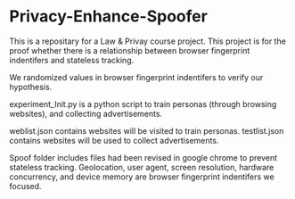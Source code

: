 # Privacy-Enhance-Spoofer
This is a repositary for a Law & Privay course project. This project is for the proof whether there is a relationship between browser fingerprint indentifers and stateless tracking.

We randomized values in browser fingerprint indentifers to verify our hypothesis.

experiment_Init.py is a python script to train personas (through browsing websites), and collecting advertisements.

weblist.json contains websites will be visited to train personas. testlist.json contains websites will be used to collect advertisements.

Spoof folder includes files had been revised in google chrome to prevent stateless tracking. Geolocation, user agent, screen resolution, hardware concurrency, and device memory are browser fingerprint indentifers we focused.
